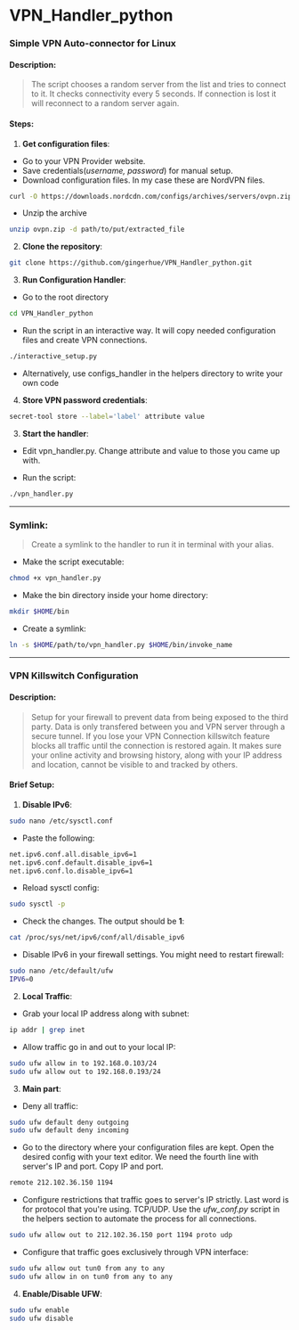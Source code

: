 # VPN_Handler_python

### Simple VPN Auto-connector for Linux

#### Description:

> The script chooses a random server from the list and tries to connect to it. It checks connectivity every 5 seconds. If connection is lost it will reconnect to a random server again.

#### Steps:

1. **Get configuration files**:

- Go to your VPN Provider website.
- Save credentials(_username, password_) for manual setup.
- Download configuration files. In my case these are NordVPN files.

```bash
curl -O https://downloads.nordcdn.com/configs/archives/servers/ovpn.zip
```

- Unzip the archive

```bash
unzip ovpn.zip -d path/to/put/extracted_file
```

2. **Clone the repository**:

```bash
git clone https://github.com/gingerhue/VPN_Handler_python.git
```

3. **Run Configuration Handler**:

- Go to the root directory

```bash
cd VPN_Handler_python
```

- Run the script in an interactive way. It will copy needed configuration files and create VPN connections.

```bash
./interactive_setup.py
```

- Alternatively, use configs_handler in the helpers directory to write your own code

4. **Store VPN password credentials**:
``` bash
secret-tool store --label='label' attribute value 
```

3. **Start the handler**:

- Edit vpn_handler.py. Change attribute and value to those you came up with.

- Run the script:

```bash
./vpn_handler.py
```

---
### Symlink:
> Create a symlink to the handler to run it in terminal with your alias.
- Make the script executable:
``` bash
chmod +x vpn_handler.py
```
- Make the bin directory inside your home directory:
``` bash
mkdir $HOME/bin
```
- Create a symlink:
``` bash
ln -s $HOME/path/to/vpn_handler.py $HOME/bin/invoke_name
```

---

### VPN Killswitch Configuration

#### Description:

> Setup for your firewall to prevent data from being exposed to the third party. Data is only transfered between you and VPN server through a secure tunnel. If you lose your VPN Connection killswitch feature blocks all traffic until the connection is restored again. It makes sure your online activity and browsing history, along with your IP address and location, cannot be visible to and tracked by others.

#### Brief Setup:

1. **Disable IPv6**:

```bash
sudo nano /etc/sysctl.conf
```

- Paste the following:

```bash
net.ipv6.conf.all.disable_ipv6=1
net.ipv6.conf.default.disable_ipv6=1
net.ipv6.conf.lo.disable_ipv6=1
```

- Reload sysctl config:

```bash
sudo sysctl -p
```

- Check the changes. The output should be **1**:

```bash
cat /proc/sys/net/ipv6/conf/all/disable_ipv6
```

- Disable IPv6 in your firewall settings. You might need to restart firewall:

```bash
sudo nano /etc/default/ufw
IPV6=0
```

2. **Local Traffic**:

- Grab your local IP address along with subnet:

```bash
ip addr | grep inet
```

- Allow traffic go in and out to your local IP:

```bash
sudo ufw allow in to 192.168.0.103/24
sudo ufw allow out to 192.168.0.193/24
```

3. **Main part**:

- Deny all traffic:

```bash
sudo ufw default deny outgoing
sudo ufw default deny incoming
```

- Go to the directory where your configuration files are kept. Open the desired config with your text editor. We need the fourth line with server's IP and port. Copy IP and port.

```bash
remote 212.102.36.150 1194
```

- Configure restrictions that traffic goes to server's IP strictly. Last word is for protocol that you're using. TCP/UDP. Use the _ufw_conf.py_ script in the helpers section to automate the process for all connections.

```bash
sudo ufw allow out to 212.102.36.150 port 1194 proto udp
```

- Configure that traffic goes exclusively through VPN interface:

```bash
sudo ufw allow out tun0 from any to any
sudo ufw allow in on tun0 from any to any
```

4. **Enable/Disable UFW**:

```bash
sudo ufw enable
sudo ufw disable
```

